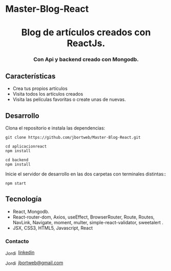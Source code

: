 # Master-Blog-React
<h1 align="center">Blog de artículos creados con ReactJs.</h1>
<h3 align="center">Con Api y backend creado con Mongodb.</h3>


## Características

- Crea tus propios artículos
- Visita todos los artículos creados
- Visita las películas favoritas o create unas de nuevas.


## Desarrollo
Clona el repositorio e instala las dependencias:

```
git clone https://github.com/jbortweb/Master-Blog-React.git

cd aplicacionreact
npm install

cd backend 
npm install
```

Inicie el servidor de desarrollo en las dos carpetas con terminales distintas::

```
npm start
```

## Tecnología

- React, Mongodb.
-  React-router-dom, Axios, useEffect, BrowserRouter, Route, Routes, NavLink, Navigate, moment, multer, simple-react-validator, sweetalert .
- JSX, CSS3, HTML5, Javascript, React


<h3>Contacto</h3>

<a href="https://www.linkedin.com/in/jordi-bort/" target="blank"><img align="center" src="https://cdn.jsdelivr.net/npm/simple-icons@3.0.1/icons/linkedin.svg" alt="Jordi Bort" height="15" width="40" />linkedin</a>

<a href="mailto:jbortweb@gmail.com " target="blank"><img align="center" src="https://cdn.jsdelivr.net/npm/simple-icons@3.0.1/icons/gmail.svg" alt="Jordi Bort" height="15" width="40" />jbortweb@gmail.com</a>